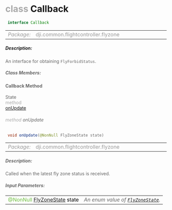 <div class="article"><h1 ><font color="#AAA">class </font>Callback</h1></div>

~~~java
 interface Callback 
~~~

<html><table class="table-supportedby"><tr valign="top"><td width=15%><font color="#999"><i>Package:</i></td><td width=85%><font color="#999">dji.common.flightcontroller.flyzone</td></tr></table></html>



##### Description:



<font color="#666">An interface for obtaining <code>FlyForbidStatus</code>.



##### Class Members:



#### Callback Method

<div class="api-row" id="djiflyzonemanager_updateflyzonestatus"><div class="api-col left">State</div><div class="api-col middle" style="color:#AAA">method</div><div class="api-col right"><a class="trigger" href="#djiflyzonemanager_updateflyzonestatus_inline">onUpdate</a></div></div><div class="inline-doc" id="djiflyzonemanager_updateflyzonestatus_inline"

><div class="article"><h6 ><font color="#AAA">method </font>onUpdate</h6></div>

~~~java
 void onUpdate(@NonNull FlyZoneState state)
~~~

<html><table class="table-supportedby"><tr valign="top"><td width=15%><font color="#999"><i>Package:</i></td><td width=85%><font color="#999">dji.common.flightcontroller.flyzone</td></tr></table></html>



##### Description:



<font color="#666">Called when the latest fly zone status is received.



##### Input Parameters:

<html><table class="table-inline-parameters"><tr valign="top"><td><font color="#70BF41">@NonNull <a href="/Components/FlyZoneManager/DJIFlyZoneManager.html#djiflyzonemanager_djiflyzoneinformation_flyzonestatus">FlyZoneState</a> <font color="#000">state</td><td><font color="#666"><i>An enum value of <code><a href="/Components/FlyZoneManager/DJIFlyZoneManager.html#djiflyzonemanager_djiflyzoneinformation_flyzonestatus">FlyZoneState</a></code>.</i></td></tr></table></html></div>



